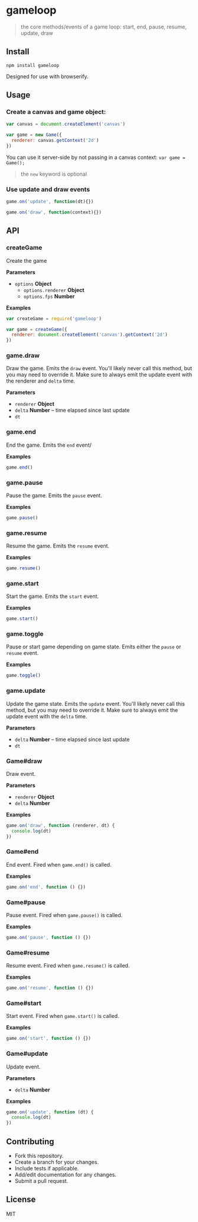 # gameloop

> the core methods/events of a game loop: start, end, pause, resume, update, draw

## Install

    npm install gameloop

Designed for use with browserify.

## Usage

### Create a canvas and game object:

```js
var canvas = document.createElement('canvas')

var game = new Game({
  renderer: canvas.getContext('2d')
})
```

You can use it server-side by not passing in a canvas context: `var game = Game();`

> the `new` keyword is optional

### Use update and draw events

```js
game.on('update', function(dt){})

game.on('draw', function(context){})
```

## API

### createGame

Create the game

**Parameters**

-   `options` **Object** 
    -   `options.renderer` **Object** 
    -   `options.fps` **Number** 

**Examples**

```javascript
var createGame = require('gameloop')

var game = createGame({
  renderer: document.createElement('canvas').getContext('2d')
})
```

### game.draw

Draw the game. Emits the `draw` event. You'll likely never call this method, but you may need to override it. Make sure to always emit the update event with the renderer and `delta` time.

**Parameters**

-   `renderer` **Object** 
-   `delta` **Number** – time elapsed since last update
-   `dt`  

### game.end

End the game. Emits the `end` event/

**Examples**

```javascript
game.end()
```

### game.pause

Pause the game. Emits the `pause` event.

**Examples**

```javascript
game.pause()
```

### game.resume

Resume the game. Emits the `resume` event.

**Examples**

```javascript
game.resume()
```

### game.start

Start the game. Emits the `start` event.

**Examples**

```javascript
game.start()
```

### game.toggle

Pause or start game depending on game state. Emits either the `pause` or `resume` event.

**Examples**

```javascript
game.toggle()
```

### game.update

Update the game state. Emits the `update` event. You'll likely never call this method, but you may need to override it. Make sure to always emit the update event with the `delta` time.

**Parameters**

-   `delta` **Number** – time elapsed since last update
-   `dt`  

### Game#draw

Draw event.

**Parameters**

-   `renderer` **Object** 
-   `delta` **Number** 

**Examples**

```javascript
game.on('draw', function (renderer, dt) {
  console.log(dt)
})
```

### Game#end

End event. Fired when `game.end()` is called.

**Examples**

```javascript
game.on('end', function () {})
```

### Game#pause

Pause event. Fired when `game.pause()` is called.

**Examples**

```javascript
game.on('pause', function () {})
```

### Game#resume

Resume event. Fired when `game.resume()` is called.

**Examples**

```javascript
game.on('resume', function () {})
```

### Game#start

Start event. Fired when `game.start()` is called.

**Examples**

```javascript
game.on('start', function () {})
```

### Game#update

Update event.

**Parameters**

-   `delta` **Number** 

**Examples**

```javascript
game.on('update', function (dt) {
  console.log(dt)
})
```

## Contributing

-   Fork this repository.
-   Create a branch for your changes.
-   Include tests if applicable.
-   Add/edit documentation for any changes.
-   Submit a pull request.

## License

MIT
